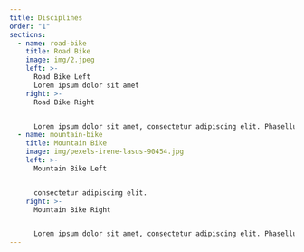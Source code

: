 ```yaml
---
title: Disciplines
order: "1"
sections:
  - name: road-bike
    title: Road Bike
    image: img/2.jpeg
    left: >-
      R﻿oad Bike Left
      Lorem ipsum dolor sit amet
    right: >-
      R﻿oad Bike Right


      Lorem ipsum dolor sit amet, consectetur adipiscing elit. Phasellus hendrerit nisi non placerat iaculis. Phasellus commodo eros in euismod blandit. Nullam volutpat quam.
  - name: mountain-bike
    title: Mountain Bike
    image: img/pexels-irene-lasus-90454.jpg
    left: >-
      M﻿ountain Bike Left


      consectetur adipiscing elit.
    right: >-
      M﻿ountain Bike Right


      Lorem ipsum dolor sit amet, consectetur adipiscing elit. Phasellus hendrerit .
---
```

